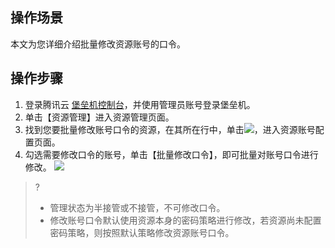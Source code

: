 ## 操作场景
本文为您详细介绍批量修改资源账号的口令。


## 操作步骤

1. 登录腾讯云 [堡垒机控制台](https://console.cloud.tencent.com/cds/dasb)，并使用管理员账号登录堡垒机。
2. 单击【资源管理】进入资源管理页面。
3. 找到您要批量修改账号口令的资源，在其所在行中，单击<img src="https://main.qcloudimg.com/raw/65e928da9a4fb2d34e214b4496ffb3c1.gif"  style="margin:0;">，进入资源账号配置页面。
4. 勾选需要修改口令的账号，单击【批量修改口令】，即可批量对账号口令进行修改。
![](https://main.qcloudimg.com/raw/fb10a046004dad28b89e00c666cd4b9b.png)
>?
>- 管理状态为半接管或不接管，不可修改口令。
>- 修改账号口令默认使用资源本身的密码策略进行修改，若资源尚未配置密码策略，则按照默认策略修改资源账号口令。

